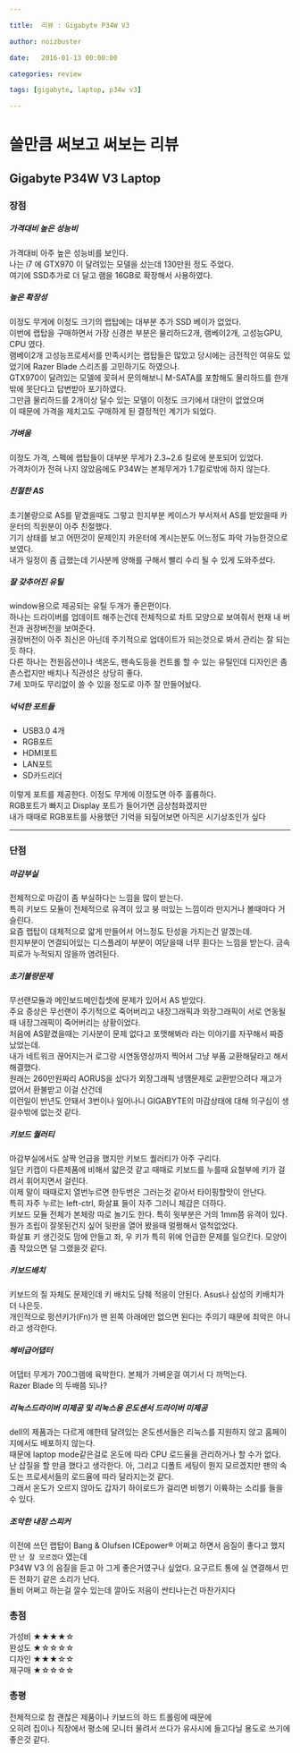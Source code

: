 ```yaml
---

title:  리뷰 : Gigabyte P34W V3

author: noizbuster

date:   2016-01-13 00:00:00

categories: review

tags: [gigabyte, laptop, p34w v3]

---
```


# 쓸만큼 써보고 써보는 리뷰

## Gigabyte P34W V3 Laptop

### 장점

##### 가격대비 높은 성능비
가격대비 아주 높은 성능비를 보인다.  
나는 i7 에 GTX970 이 달려있는 모델을 샀는데 130만원 정도 주었다.  
여기에 SSD추가로 더 달고 램을 16GB로 확장해서 사용하였다.

##### 높은 확장성
이정도 무게에 이정도 크기의 랩탑에는 대부분 추가 SSD 베이가 없었다.  
이번에 랩탑을 구매하면서 가장 신경쓴 부분은 물리하드2개, 램베이2개, 고성능GPU, CPU 였다.  
램베이2개 고성능프로세서를 만족시키는 랩탑들은 많았고 당시에는 금전적인 여유도 있었기에 Razer Blade 스리즈를 고민하기도 하였으나.  
GTX970이 달려있는 모델에 꽂혀서 문의해보니 M-SATA를 포함해도 물리하드를 한개밖에 못단다고 답변받아 포기하였다.  
그만큼 물리하드를 2개이상 달수 있는 모델이 이정도 크기에서 대안이 없었으며  
이 때문에 가격을 제치고도 구매하게 된 결정적인 계기가 되었다.

##### 가벼움
이정도 가격, 스펙에 랩탑들이 대부분 무게가 2.3~2.6 킬로에 분포되어 있었다.  
가격차이가 전혀 나지 않았음에도 P34W는 본체무게가 1.7킬로밖에 하지 않는다.

##### 친절한 AS
초기불량으로 AS를 맡겼을때도 그렇고 힌지부분 케이스가 부서져서 AS를 받았을때 카운터의 직원분이 아주 친절했다.  
기기 상태를 보고 어떤것이 문제인지 카운터에 계시는분도 어느정도 파악 가능한것으로 보였다.  
내가 일정이 좀 급했는데 기사분께 양해를 구해서 빨리 수리 될 수 있게 도와주셨다.

##### 잘 갖추어진 유틸
window용으로 제공되는 유틸 두개가 좋은편이다.  
하나는 드라이버를 업데이트 해주는건데 전체적으로 차트 모양으로 보여줘서 현재 내 버전과 권장버전을 보여준다.  
권장버전이 아주 최신은 아닌데 주기적으로 업데이트가 되는것으로 봐서 관리는 잘 되는듯 하다.  
다른 하나는 전원옵션이나 색온도, 팬속도등을 컨트롤 할 수 있는 유틸인데 디자인은 좀 촌스럽지만 배치나 직관성은 상당히 좋다.  
7세 꼬마도 무리없이 쓸 수 있을 정도로 아주 잘 만들어놨다.

##### 넉넉한 포트들
- USB3.0 4개
- RGB포트
- HDMI포트
- LAN포트
- SD카드리더

이렇게 포트를 제공한다. 이정도 무게에 이정도면 아주 훌륭하다.  
RGB포트가 빠지고 Display 포트가 들어가면 금상첨화겠지만  
내가 때때로 RGB포트를 사용했던 기억을 되짚어보면 아직은 시기상조인가 싶다

---

### 단점

##### 마감부실
전체적으로 마감이 좀 부실하다는 느낌을 많이 받는다.  
특히 키보드 모듈이 전체적으로 유격이 있고 붕 떠있는 느낌이라 만지거나 볼때마다 거슬린다.  
요즘 랩탑이 대체적으로 얇게 만들어서 어느정도 탄성을 가지는건 알겠는데.  
힌지부분이 연결되어있는 디스플레이 부분이 여닫을때 너무 휜다는 느낌을 받는다. 금속피로가 누적되지 않을까 염려된다.

##### 초기불량문제
무선랜모듈과 메인보드메인칩셋에 문제가 있어서 AS 받았다.  
주요 증상은 무선랜이 주기적으로 죽어버리고 내장그래픽과 외장그래픽이 서로 연동될때 내장그래픽이 죽어버리는 상황이었다.  
처음에 AS맡겼을때는 기사분이 문제 없다고 포맷해봐라 라는 이야기를 자꾸해서 짜증났었는데.  
내가 네트워크 끊어지는거 로그랑 시연동영상까지 찍어서 그냥 부품 교환해달라고 해서 해결했다.  
원래는 260만원짜리 AORUS을 샀다가 외장그래픽 냉땜문제로 교환받으려다 재고가 없어서 환불받고 이걸 산건데  
이런일이 반년도 안돼서 3번이나 일어나니 GIGABYTE의 마감상태에 대해 의구심이 생길수밖에 없는것 같다.

##### 키보드 퀄러티
마감부실에서도 살짝 언급을 했지만 키보드 퀄러티가 아주 구리다.  
일단 키캡이 다른제품에 비해서 얇은것 같고 때때로 키보드를 누를때 요철부에 키가 걸려서 휘어지면서 걸린다.  
이제 말이 때때로지 열번누르면 한두번은 그러는것 같아서 타이핑할맛이 안난다.  
특히 자주 누르는 left-ctrl, 화살표 들이 자주 그러니 체감은 더하다.  
키보드 모듈 전체가 본체랑 따로 놀기도 한다. 특히 윗부분은 거의 1mm쯤 유격이 있다.  
뭔가 조립이 잘못된건지 싶어 뒷판을 열어 봤을때 멀쩡해서 얼척없었다.  
화살표 키 생긴것도 맘에 안들고 좌, 우 키가 특히 위에 언급한 문제를 일으킨다. 모양이 좀 작았으면 덜 그랬을것 같다.

##### 키보드배치
키보드의 질 자체도 문제인데 키 배치도 당췌 적응이 안된다. Asus나 삼성의 키배치가 더 나은듯.  
개인적으로 펑션키가(Fn)가 맨 왼쪽 아래에만 없으면 된다는 주의기 때문에 최악은 아니라고 생각한다.

##### 헤비급어댑터
어댑터 무게가 700그램에 육박한다. 본체가 가벼운걸 여기서 다 까먹는다.  
Razer Blade 의 두배쯤 되나?

##### 리눅스드라이버 미제공 및 리눅스용 온도센서 드라이버 미제공
dell의 제품과는 다르게 얘한테 달려있는 온도센서들은 리눅스를 지원하지 않고 홈페이지에서도 배포하지 않는다.  
때문에 laptop mode같은걸로 온도에 따라 CPU 로드율을 관리하거나 할 수가 없다.  
난 삽질을 할 만큼 했다고 생각한다.
아, 그리고 디폴트 세팅이 뭔지 모르겠지만 팬의 속도는 프로세서들의 로드율에 따라 달라지는것 같다.  
그래서 온도가 오르지 않아도 갑자기 하이로드가 걸리면 비행기 이륙하는 소리를 들을 수 있다.

##### 조악한 내장 스피커
이전에 쓰던 랩탑이 Bang & Olufsen ICEpower® 어쩌고 하면서 음질이 좋다고 했지만 `난 잘 모르겠다` 였는데  
P34W V3 의 음질을 듣고 아 그게 좋은거였구나 싶었다. 요구르트 통에 실 연결해서 만든 전화기 같은 소리가 난다.  
돌비 어쩌고 하는걸 깔수 있는데 깔아도 저음이 싼티나는건 마찬가지다

### 총점
가성비 ★★★★☆  
완성도 ★☆☆☆☆  
디자인 ★★★☆☆  
재구매 ★☆☆☆☆  

### 총평
전체적으로 참 괜찮은 제품이나 키보드의 하드 트롤링에 때문에  
오히려 집이나 직장에서 평소에 모니터 물려서 쓰다가 유사시에 들고다닐 용도로 쓰기에 좋은것 같다.  

